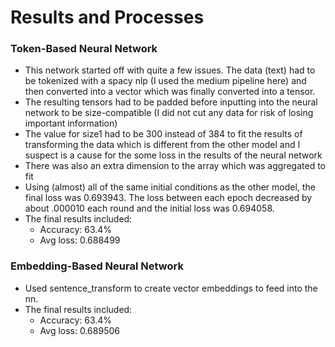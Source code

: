 # Results and Processes  
### Token-Based Neural Network  
- This network started off with quite a few issues. The data (text) had to be tokenized with a spacy nlp (I used the medium pipeline here) and then converted into a vector which was finally converted into a tensor.
- The resulting tensors had to be padded before inputting into the neural network to be size-compatible (I did not cut any data for risk of losing important information)
- The value for size1 had to be 300 instead of 384 to fit the results of transforming the data which is different from the other model and I suspect is a cause for the some loss in the results of the neural network
- There was also an extra dimension to the array which was aggregated to fit
- Using (almost) all of the same initial conditions as the other model, the final loss was 0.693943. The loss between each epoch decreased by about .000010 each round and the initial loss was 0.694058.
- The final results included:
    - Accuracy: 63.4%
    - Avg loss: 0.688499

### Embedding-Based Neural Network  
- Used sentence_transform to create vector embeddings to feed into the nn.
- The final results included:
    - Accuracy: 63.4%
    - Avg loss: 0.689506
